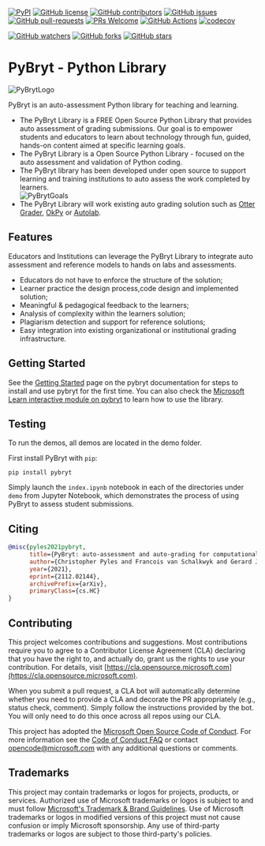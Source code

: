 [![PyPI](https://img.shields.io/pypi/v/pybryt)](https://pypi.org/project/pybryt/)
[![GitHub license](https://img.shields.io/github/license/microsoft/pybryt.svg)](https://github.com/microsoft/pybryt/blob/main/LICENSE)
[![GitHub contributors](https://img.shields.io/github/contributors/microsoft/pybryt.svg)](https://GitHub.com/microsoft/pybryt/graphs/contributors/)
[![GitHub issues](https://img.shields.io/github/issues/microsoft/pybryt.svg)](https://GitHub.com/microsoft/pybryt/issues/)
[![GitHub pull-requests](https://img.shields.io/github/issues-pr/microsoft/pybryt.svg)](https://GitHub.com/microsoft/pybryt/pull/)
[![PRs Welcome](https://img.shields.io/badge/PRs-welcome-brightgreen.svg?style=flat-square)](http://makeapullrequest.com)
[![GitHub Actions](https://github.com/microsoft/pybryt/actions/workflows/run-tests.yml/badge.svg)](https://github.com/microsoft/pybryt/actions/workflows/run-tests.yml)
[![codecov](https://codecov.io/gh/microsoft/pybryt/branch/main/graph/badge.svg?token=PFVA425I3X)](https://codecov.io/gh/microsoft/pybryt)

[![GitHub watchers](https://img.shields.io/github/watchers/microsoft/pybryt.svg?style=social&label=Watch&maxAge=2592000)](https://GitHub.com/microsoft/pybryt/watchers/)
[![GitHub forks](https://img.shields.io/github/forks/microsoft/pybryt.svg?style=social&label=Fork&maxAge=2592000)](https://GitHub.com/microsoft/pybryt/network/)
[![GitHub stars](https://img.shields.io/github/stars/microsoft/pybryt.svg?style=social&label=Star&maxAge=2592000)](https://GitHub.com/microsoft/pybryt/stargazers/)

# PyBryt - Python Library

![PyBrytLogo](https://github.com/microsoft/pybryt/blob/main/images/pybryt-logo.PNG "PyBryt")

PyBryt is an auto-assessment Python library for teaching and learning.

- The PyBryt Library is a FREE Open Source Python Library that provides auto assessment of grading submissions. Our goal is to empower students and educators to learn about technology through fun, guided, hands-on content aimed at specific learning goals.
- The PyBryt Library is a Open Source Python Library - focused on the auto assessment and validation of Python coding.
- The PyBryt library has been developed under open source to support learning and training institutions to auto assess the work completed by learners.<br>![PyBrytGoals](https://github.com/microsoft/pybryt/blob/main/images/pybryt-goals.PNG "PyBryt Goals")
- The PyBryt Library will work existing auto grading solution such as [Otter Grader](https://pypi.org/project/otter-grader/), [OkPy](https://pypi.org/project/okpy/) or [Autolab](https://pypi.org/project/autolab/).

## Features

Educators and Institutions can leverage the PyBryt Library to integrate auto assessment and reference models to hands on labs and assessments.

- Educators do not have to enforce the structure of the solution;
- Learner practice the design process,code design and implemented solution;
- Meaningful & pedagogical feedback to the learners;
- Analysis of complexity within the learners solution;
- Plagiarism detection and support for reference solutions;
- Easy integration into existing organizational or institutional grading infrastructure. 

## Getting Started

See the [Getting Started](https://microsoft.github.io/pybryt/html/getting_started.html) page on the pybryt documentation for steps to install and use pybryt for the first time. You can also check the [Microsoft Learn interactive module on pybryt](http://aka.ms/pybrytlearn) to learn how to use the library.

## Testing

To run the demos, all demos are located in the demo folder. 

First install PyBryt with `pip`:

```
pip install pybryt
```

Simply launch the `index.ipynb` notebook in each of the directories under `demo` from Jupyter Notebook, which demonstrates the process of using PyBryt to assess student submissions.
## Citing
```bibtex
@misc{pyles2021pybryt,
      title={PyBryt: auto-assessment and auto-grading for computational thinking}, 
      author={Christopher Pyles and Francois van Schalkwyk and Gerard J. Gorman and Marijan Beg and Lee Stott and Nir Levy and Ran Gilad-Bachrach},
      year={2021},
      eprint={2112.02144},
      archivePrefix={arXiv},
      primaryClass={cs.HC}
}
```

## Contributing

This project welcomes contributions and suggestions.  Most contributions require you to agree to a
Contributor License Agreement (CLA) declaring that you have the right to, and actually do, grant us
the rights to use your contribution. For details, visit
[https://cla.opensource.microsoft.com](https://cla.opensource.microsoft.com).

When you submit a pull request, a CLA bot will automatically determine whether you need to provide
a CLA and decorate the PR appropriately (e.g., status check, comment). Simply follow the instructions
provided by the bot. You will only need to do this once across all repos using our CLA.

This project has adopted the [Microsoft Open Source Code of Conduct](https://opensource.microsoft.com/codeofconduct/).
For more information see the [Code of Conduct FAQ](https://opensource.microsoft.com/codeofconduct/faq/) or
contact [opencode@microsoft.com](mailto:opencode@microsoft.com) with any additional questions or comments.

## Trademarks

This project may contain trademarks or logos for projects, products, or services. Authorized use of Microsoft trademarks or logos is subject to and must follow [Microsoft's Trademark & Brand Guidelines](https://www.microsoft.com/en-us/legal/intellectualproperty/trademarks/usage/general).
Use of Microsoft trademarks or logos in modified versions of this project must not cause confusion or imply Microsoft sponsorship.
Any use of third-party trademarks or logos are subject to those third-party's policies.
